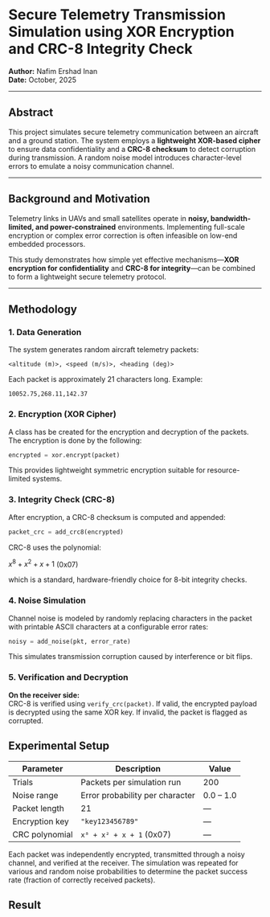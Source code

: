 # Secure Telemetry Transmission Simulation using XOR Encryption and CRC-8 Integrity Check

**Author:** Nafim Ershad Inan  
**Date:** October, 2025  

---

## Abstract

This project simulates secure telemetry communication between an aircraft and a ground station. The system employs a **lightweight XOR-based cipher** to ensure data confidentiality and a **CRC-8 checksum** to detect corruption during transmission. A random noise model introduces character-level errors to emulate a noisy communication channel. 

---

## Background and Motivation

Telemetry links in UAVs and small satellites operate in **noisy, bandwidth-limited, and power-constrained** environments. Implementing full-scale encryption or complex error correction is often infeasible on low-end embedded processors.  

This study demonstrates how simple yet effective mechanisms—**XOR encryption for confidentiality** and **CRC-8 for integrity**—can be combined to form a lightweight secure telemetry protocol.

---

## Methodology

### 1. Data Generation
The system generates random aircraft telemetry packets:
```text
<altitude (m)>, <speed (m/s)>, <heading (deg)>
```
Each packet is approximately 21 characters long.
Example: 
```text
10052.75,268.11,142.37
```

### 2. Encryption (XOR Cipher)
A class has be created for the encryption and decryption of the packets. The encryption is done by the following:

```python
encrypted = xor.encrypt(packet)
```
This provides lightweight symmetric encryption suitable for resource-limited systems.

### 3. Integrity Check (CRC-8)
After encryption, a CRC-8 checksum is computed and appended:
```python
packet_crc = add_crc8(encrypted)
```
CRC-8 uses the polynomial:

$x^8 + x^2 + x + 1$ (0x07)

which is a standard, hardware-friendly choice for 8-bit integrity checks.

### 4. Noise Simulation
Channel noise is modeled by randomly replacing characters in the packet with printable ASCII characters at a configurable error rates:

```python
noisy = add_noise(pkt, error_rate)
```
This simulates transmission corruption caused by interference or bit flips.

### 5. Verification and Decryption
**On the receiver side:**<br>
CRC-8 is verified using `verify_crc(packet)`. If valid, the encrypted payload is decrypted using the same XOR key.
If invalid, the packet is flagged as corrupted.

## Experimental Setup
| Parameter      | Description                     | Value     |
| -------------- | ------------------------------- | --------- |
| Trials         | Packets per simulation run      | 200       |
| Noise range    | Error probability per character | 0.0 – 1.0 |
| Packet length  | 21                              | —         |
| Encryption key | `"key123456789"`                | —         |
| CRC polynomial | `x⁸ + x² + x + 1` (0x07)        | —         |

Each packet was independently encrypted, transmitted through a noisy channel, and verified at the receiver. The simulation was repeated for various and random noise probabilities to determine the packet success rate (fraction of correctly received packets).

## Result

